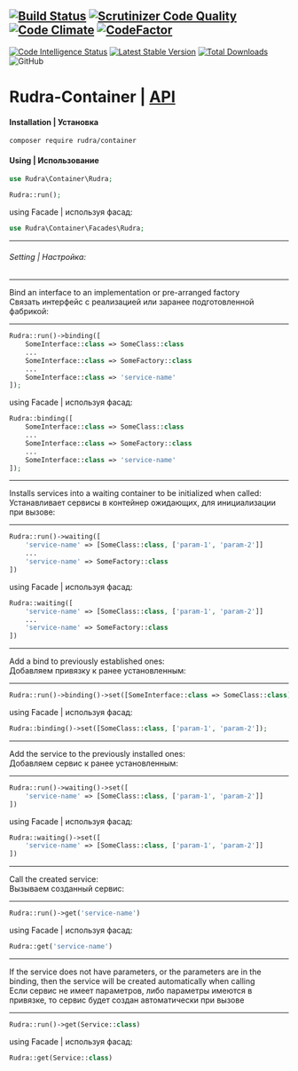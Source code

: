 [![Build Status](https://travis-ci.org/Jagepard/Rudra-Container.svg?branch=master)](https://travis-ci.org/Jagepard/Rudra-Container)
[![Scrutinizer Code Quality](https://scrutinizer-ci.com/g/Jagepard/Rudra-Container/badges/quality-score.png?b=master)](https://scrutinizer-ci.com/g/Jagepard/Rudra-Container/?branch=master)
[![Code Climate](https://codeclimate.com/github/Jagepard/Rudra-Container/badges/gpa.svg)](https://codeclimate.com/github/Jagepard/Rudra-Container)
[![CodeFactor](https://www.codefactor.io/repository/github/jagepard/rudra-container/badge)](https://www.codefactor.io/repository/github/jagepard/rudra-container)
-----
[![Code Intelligence Status](https://scrutinizer-ci.com/g/Jagepard/Rudra-Container/badges/code-intelligence.svg?b=master)](https://scrutinizer-ci.com/code-intelligence)
[![Latest Stable Version](https://poser.pugx.org/rudra/container/v/stable)](https://packagist.org/packages/rudra/container)
[![Total Downloads](https://poser.pugx.org/rudra/container/downloads)](https://packagist.org/packages/rudra/container)
![GitHub](https://img.shields.io/github/license/jagepard/Rudra-Container.svg)

# Rudra-Container | [API](https://github.com/Jagepard/Rudra-Container/blob/master/docs.md "Documentation API")
#### Installation | Установка
```composer require rudra/container```
#### Using | Использование
```php
use Rudra\Container\Rudra;

Rudra::run();
```
using Facade | используя фасад:
```php
use Rudra\Container\Facades\Rudra;
```
---
###### Setting | Настройка:

---
Bind an interface to an implementation or pre-arranged factory <br> 
Связать интерфейс с реализацией или заранее подготовленной фабрикой:

---
```php
Rudra::run()->binding([
    SomeInterface::class => SomeClass::class
    ...
    SomeInterface::class => SomeFactory::class
    ...
    SomeInterface::class => 'service-name'
]);
```
using Facade | используя фасад:
```php
Rudra::binding([
    SomeInterface::class => SomeClass::class
    ...
    SomeInterface::class => SomeFactory::class
    ...
    SomeInterface::class => 'service-name'
]);
```
---
Installs services into a waiting container to be initialized when called:<br>
Устанавливает сервисы в контейнер ожидающих, для инициализации при вызове:

---
```php
Rudra::run()->waiting([
    'service-name' => [SomeClass::class, ['param-1', 'param-2']]
    ...
    'service-name' => SomeFactory::class
])
```
using Facade | используя фасад:
```php
Rudra::waiting([
    'service-name' => [SomeClass::class, ['param-1', 'param-2']]
    ...
    'service-name' => SomeFactory::class
])
```
---
Add a bind to previously established ones:<br>
Добавляем привязку к ранее установленным:

---
```php
Rudra::run()->binding()->set([SomeInterface::class => SomeClass::class])
```
using Facade | используя фасад:
```php
Rudra::binding()->set([SomeClass::class, ['param-1', 'param-2']);
```
---
Add the service to the previously installed ones:<br>
Добавляем сервис к ранее установленным:

---
```php
Rudra::run()->waiting()->set([
    'service-name' => [SomeClass::class, ['param-1', 'param-2']]
])
```
using Facade | используя фасад:
```php
Rudra::waiting()->set([
    'service-name' => [SomeClass::class, ['param-1', 'param-2']]
])
```
---
Call the created service:<br>
Вызываем созданный сервис:

---
```php
Rudra::run()->get('service-name')
```
using Facade | используя фасад:
```php
Rudra::get('service-name')
```
---
If the service does not have parameters, or the parameters are in the binding, then the service will be created automatically when calling<br>
Если сервис не имеет параметров, либо параметры имеются в привязке, то сервис будет создан автоматически при вызове

---
```php
Rudra::run()->get(Service::class)
```
using Facade | используя фасад:
```php
Rudra::get(Service::class)
```

